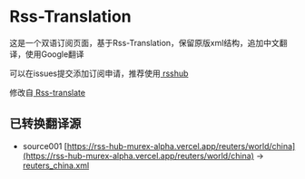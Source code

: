 # Rss-Translation

这是一个双语订阅页面，基于Rss-Translation，保留原版xml结构，追加中文翻译，使用Google翻译

可以在issues提交添加订阅申请，推荐使用[ rsshub ](https://rsshub.app/)

修改自[ Rss-translate ](https://github.com/rcy1314/Rss-Translation/)

## 已转换翻译源

 - source001 [https://rss-hub-murex-alpha.vercel.app/reuters/world/china](https://rss-hub-murex-alpha.vercel.app/reuters/world/china) -> [reuters_china.xml](rss/reuters_china.xml)
